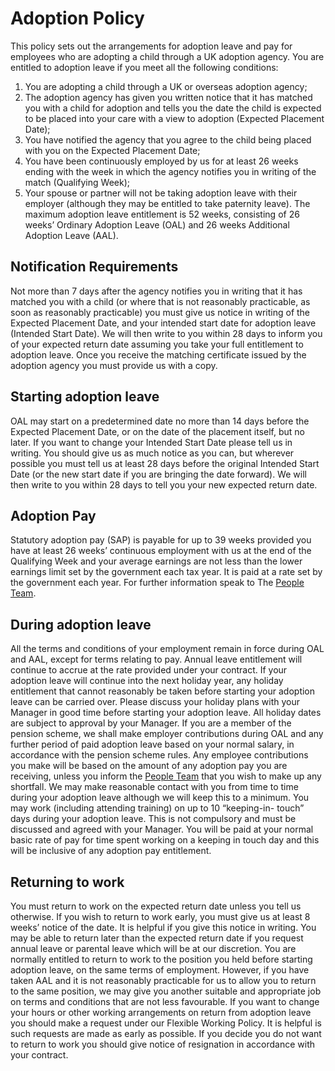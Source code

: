# Adoption Policy
This policy sets out the arrangements for adoption leave and pay for employees who are adopting a child through
a UK adoption agency. You are entitled to adoption leave if you meet all the following conditions:
1. You are adopting a child through a UK or overseas adoption agency;
2. The adoption agency has given you written notice that it has matched you with a child for adoption and
tells you the date the child is expected to be placed into your care with a view to adoption (Expected
Placement Date);
3. You have notified the agency that you agree to the child being placed with you on the Expected
Placement Date;
4. You have been continuously employed by us for at least 26 weeks ending with the week in which the
agency notifies you in writing of the match (Qualifying Week);
5. Your spouse or partner will not be taking adoption leave with their employer (although they may be
entitled to take paternity leave).
The maximum adoption leave entitlement is 52 weeks, consisting of 26 weeks’ Ordinary Adoption Leave (OAL)
and 26 weeks Additional Adoption Leave (AAL).

## Notification Requirements

Not more than 7 days after the agency notifies you in writing that it has matched you with a child (or where that is
not reasonably practicable, as soon as reasonably practicable) you must give us notice in writing of the Expected
Placement Date, and your intended start date for adoption leave (Intended Start Date). We will then write to you
within 28 days to inform you of your expected return date assuming you take your full entitlement to adoption
leave. Once you receive the matching certificate issued by the adoption agency you must provide us with a copy.
## Starting adoption leave
OAL may start on a predetermined date no more than 14 days before the Expected Placement Date, or on the date
of the placement itself, but no later. If you want to change your Intended Start Date please tell us in writing. You
should give us as much notice as you can, but wherever possible you must tell us at least 28 days before the
original Intended Start Date (or the new start date if you are bringing the date forward). We will then write to you
within 28 days to tell you your new expected return date.
## Adoption Pay
Statutory adoption pay (SAP) is payable for up to 39 weeks provided you have at least 26 weeks’ continuous
employment with us at the end of the Qualifying Week and your average earnings are not less than the lower
earnings limit set by the government each tax year. It is paid at a rate set by the government each year. For
further information speak to The [People Team](people@infinityworks.com).
## During adoption leave
All the terms and conditions of your employment remain in force during OAL and AAL, except for terms relating to
pay. Annual leave entitlement will continue to accrue at the rate provided under your contract. If your adoption
leave will continue into the next holiday year, any holiday entitlement that cannot reasonably be taken before
starting your adoption leave can be carried over. Please discuss your holiday plans with your Manager in good
time before starting your adoption leave. All holiday dates are subject to approval by your Manager.
If you are a member of the pension scheme, we shall make employer contributions during OAL and any further
period of paid adoption leave based on your normal salary, in accordance with the pension scheme rules. Any
employee contributions you make will be based on the amount of any adoption pay you are receiving, unless you
inform the [People Team](people@infinityworks.com) that you wish to make up any shortfall.
We may make reasonable contact with you from time to time during your adoption leave although we will keep
this to a minimum. You may work (including attending training) on up to 10 “keeping-in- touch” days during your
adoption leave. This is not compulsory and must be discussed and agreed with your Manager. You will be paid at
your normal basic rate of pay for time spent working on a keeping in touch day and this will be inclusive of any
adoption pay entitlement.
## Returning to work
You must return to work on the expected return date unless you tell us otherwise. If you wish to return to work
early, you must give us at least 8 weeks’ notice of the date. It is helpful if you give this notice in writing. You may
be able to return later than the expected return date if you request annual leave or parental leave which will be at
our discretion. You are normally entitled to return to work to the position you held before starting adoption leave,
on the same terms of employment. However, if you have taken AAL and it is not reasonably practicable for us to
allow you to return to the same position, we may give you another suitable and appropriate job on terms and
conditions that are not less favourable. If you want to change your hours or other working arrangements on
return from adoption leave you should make a request under our Flexible Working Policy. It is helpful is such
requests are made as early as possible. If you decide you do not want to return to work you should give notice of
resignation in accordance with your contract.
